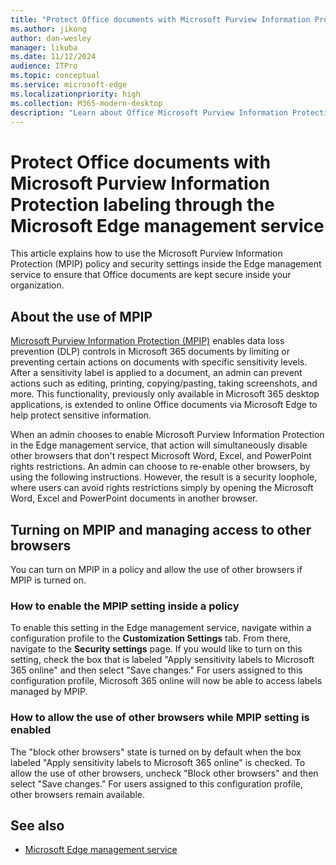 ```yaml
---
title: "Protect Office documents with Microsoft Purview Information Protection labeling"
ms.author: jikong
author: dan-wesley
manager: likuba
ms.date: 11/12/2024
audience: ITPro
ms.topic: conceptual
ms.service: microsoft-edge
ms.localizationpriority: high
ms.collection: M365-modern-desktop
description: "Learn about Office Microsoft Purview Information Protection labeling through the Microsoft Edge management service "
---
```


# Protect Office documents with Microsoft Purview Information Protection labeling through the Microsoft Edge management service

This article explains how to use the Microsoft Purview Information Protection (MPIP) policy and security settings inside the Edge management service to ensure that Office documents are kept secure inside your organization.

## About the use of MPIP

[Microsoft Purview Information Protection (MPIP)](/purview/information-protection) enables data loss prevention (DLP) controls in Microsoft 365 documents by limiting or preventing certain actions on documents with specific sensitivity levels. After a sensitivity label is applied to a document, an admin can prevent actions such as editing, printing, copying/pasting, taking screenshots, and more. This functionality, previously only available in Microsoft 365 desktop applications, is extended to online Office documents via Microsoft Edge to help protect sensitive information.  

When an admin chooses to enable Microsoft Purview Information Protection in the Edge management service, that action will simultaneously disable other browsers that don't respect Microsoft Word, Excel, and PowerPoint rights restrictions. An admin can choose to re-enable other browsers, by using the following instructions. However, the result is a security loophole, where users can avoid rights restrictions simply by opening the Microsoft Word, Excel and PowerPoint documents in another browser.

## Turning on MPIP and managing access to other browsers

You can turn on MPIP in a policy and allow the use of other browsers if MPIP is turned on.

### How to enable the MPIP setting inside a policy

To enable this setting in the Edge management service, navigate within a configuration profile to the **Customization Settings** tab. From there, navigate to the **Security settings** page. If you would like to turn on this setting, check the box that is labeled "Apply sensitivity labels to Microsoft 365 online" and then select "Save changes." For users assigned to this configuration profile, Microsoft 365 online will now be able to access labels managed by MPIP.

### How to allow the use of other browsers while MPIP setting is enabled

The "block other browsers" state is turned on by default when the box labeled "Apply sensitivity labels to Microsoft 365 online" is checked. To allow the use of other browsers, uncheck "Block other browsers" and then select "Save changes." For users assigned to this configuration profile, other browsers remain available.

## See also

- [Microsoft Edge management service](microsoft-edge-management-service.md)
